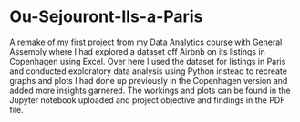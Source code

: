 # Ou-Sejouront-Ils-a-Paris

A remake of my first project from my Data Analytics course with General Assembly where I had explored a dataset off Airbnb on its listings in Copenhagen using Excel. Over here I used the dataset for listings in Paris and conducted exploratory data analysis using Python instead to recreate graphs and plots I had done up previously in the Copenhagen version and added more insights garnered. The workings and plots can be found in the Jupyter notebook uploaded and project objective and findings in the PDF file.
